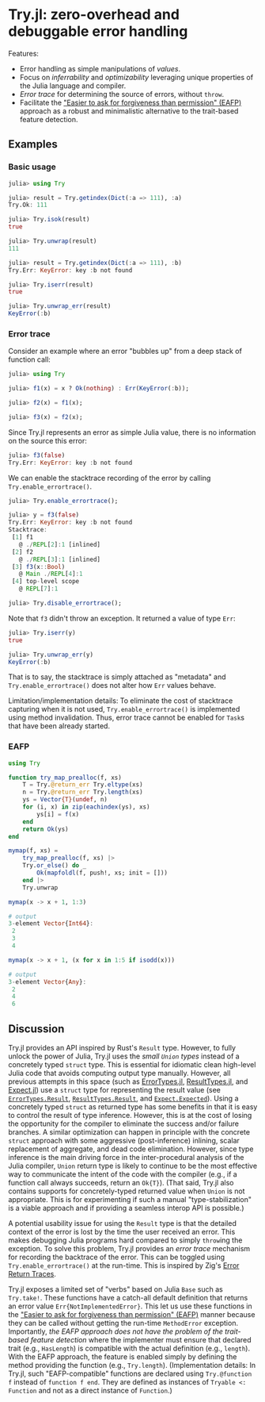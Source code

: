 # Try.jl: zero-overhead and debuggable error handling

Features:

* Error handling as simple manipulations of *values*.
* Focus on *inferrability* and *optimizability* leveraging unique properties of
  the Julia language and compiler.
* *Error trace* for determining the source of errors, without `throw`.
* Facilitate the ["Easier to ask for forgiveness than permission"
  (EAFP)](https://docs.python.org/3/glossary.html#term-EAFP) approach as a
  robust and minimalistic alternative to the trait-based feature detection.

## Examples

### Basic usage

```julia
julia> using Try

julia> result = Try.getindex(Dict(:a => 111), :a)
Try.Ok: 111

julia> Try.isok(result)
true

julia> Try.unwrap(result)
111

julia> result = Try.getindex(Dict(:a => 111), :b)
Try.Err: KeyError: key :b not found

julia> Try.iserr(result)
true

julia> Try.unwrap_err(result)
KeyError(:b)
```

### Error trace

Consider an example where an error "bubbles up" from a deep stack of function
call:

```JULIA
julia> using Try

julia> f1(x) = x ? Ok(nothing) : Err(KeyError(:b));

julia> f2(x) = f1(x);

julia> f3(x) = f2(x);
```

Since Try.jl represents an error as simple Julia value, there is no information
on the source this error:

```JULIA
julia> f3(false)
Try.Err: KeyError: key :b not found
```

We can enable the stacktrace recording of the error by calling 
`Try.enable_errortrace()`.

```JULIA
julia> Try.enable_errortrace();

julia> y = f3(false)
Try.Err: KeyError: key :b not found
Stacktrace:
 [1] f1
   @ ./REPL[2]:1 [inlined]
 [2] f2
   @ ./REPL[3]:1 [inlined]
 [3] f3(x::Bool)
   @ Main ./REPL[4]:1
 [4] top-level scope
   @ REPL[7]:1

julia> Try.disable_errortrace();
```

Note that `f3` didn't throw an exception. It returned a value of type `Err`:

```JULIA
julia> Try.iserr(y)
true

julia> Try.unwrap_err(y)
KeyError(:b)
```

That is to say, the stacktrace is simply attached as "metadata" and
`Try.enable_errortrace()` does not alter how `Err` values behave.

Limitation/implementation details: To eliminate the cost of stacktrace capturing
when it is not used, `Try.enable_errortrace()` is implemented using method
invalidation. Thus, error trace cannot be enabled for `Task`s that have been
already started.

### EAFP

```julia
using Try

function try_map_prealloc(f, xs)
    T = Try.@return_err Try.eltype(xs)
    n = Try.@return_err Try.length(xs)
    ys = Vector{T}(undef, n)
    for (i, x) in zip(eachindex(ys), xs)
        ys[i] = f(x)
    end
    return Ok(ys)
end

mymap(f, xs) =
    try_map_prealloc(f, xs) |>
    Try.or_else() do _
        Ok(mapfoldl(f, push!, xs; init = []))
    end |>
    Try.unwrap

mymap(x -> x + 1, 1:3)

# output
3-element Vector{Int64}:
 2
 3
 4
```

```julia
mymap(x -> x + 1, (x for x in 1:5 if isodd(x)))

# output
3-element Vector{Any}:
 2
 4
 6
```

## Discussion

Try.jl provides an API inspired by Rust's `Result` type.  However, to fully
unlock the power of Julia, Try.jl uses the *small `Union` types* instead of a
concretely typed `struct` type.  This is essential for idiomatic clean
high-level Julia code that avoids computing output type manually.  However, all
previous attempts in this space (such as
[ErrorTypes.jl](https://github.com/jakobnissen/ErrorTypes.jl),
[ResultTypes.jl](https://github.com/iamed2/ResultTypes.jl), and
[Expect.jl](https://github.com/KristofferC/Expect.jl)) use a `struct` type for
representing the result value (see
[`ErrorTypes.Result`](https://github.com/jakobnissen/ErrorTypes.jl/blob/c3a7d529716ebfa3ee956049f77f606b6c00700b/src/ErrorTypes.jl#L45-L47),
[`ResultTypes.Result`](https://github.com/iamed2/ResultTypes.jl/blob/42ebadf4d859964efa36ebccbeed3d5b65f3e9d9/src/ResultTypes.jl#L5-L8),
and
[`Expect.Expected`](https://github.com/KristofferC/Expect.jl/blob/6834049306c2b53c1666cbed504655e36b56e3b4/src/Expect.jl#L6-L9)).
Using a concretely typed `struct` as returned type has some benefits in that it
is easy to control the result of type inference.  However, this is at the cost
of losing the opportunity for the compiler to eliminate the success and/or
failure branches.  A similar optimization can happen in principle with the
concrete `struct` approach with some aggressive (post-inference) inlining,
scalar replacement of aggregate, and dead code elimination.  However, since type
inference is the main driving force in the inter-procedural analysis of the
Julia compiler, `Union` return type is likely to continue to be the most
effective way to communicate the intent of the code with the compiler (e.g., if
a function call always succeeds, return an `Ok{T}`).  (That said, Try.jl also
contains supports for concretely-typed returned value when `Union` is not
appropriate. This is for experimenting if such a manual "type-stabilization" is
a viable approach and if providing a seamless interop API is possible.)

A potential usability issue for using the `Result` type is that the detailed
context of the error is lost by the time the user received an error.  This makes
debugging Julia programs hard compared to simply `throw`ing the exception.  To
solve this problem, Try.jl provides an *error trace* mechanism for recording the
backtrace of the error.  This can be toggled using `Try.enable_errortrace()` at
the run-time.  This is inspired by Zig's [Error Return
Traces](https://ziglang.org/documentation/master/#Error-Return-Traces).

Try.jl exposes a limited set of "verbs" based on Julia `Base` such as
`Try.take!`.  These functions have a catch-all default definition that returns
an error value `Err{NotImplementedError}`.  This let us use these functions in
the ["Easier to ask for forgiveness than permission"
(EAFP)](https://docs.python.org/3/glossary.html#term-EAFP) manner because they
can be called without getting the run-time `MethodError` exception.
Importantly, *the EAFP approach does not have the problem of the trait-based
feature detection* where the implementer must ensure that declared trait (e.g.,
`HasLength`) is compatible with the actual definition (e.g., `length`).  With
the EAFP approach, the feature is enabled simply by defining the method
providing the function (e.g., `Try.length`).  (Implementation details: In
Try.jl, such "EAFP-compatible" functions are declared using `Try.@function f`
instead of `function f end`.  They are defined as instances of `Tryable <:
Function` and not as a direct instance of `Function`.)
